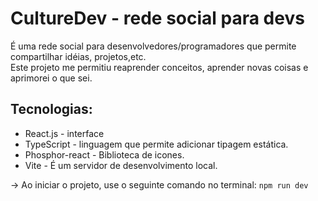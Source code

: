 # CultureDev - rede social para devs
É uma rede social para desenvolvedores/programadores que permite compartilhar idéias, projetos,etc. <br>
Este projeto me permitiu reaprender conceitos, aprender novas coisas e aprimorei o que sei.

## Tecnologias:
- React.js - interface
- TypeScript - linguagem que permite adicionar tipagem estática.
- Phosphor-react - Biblioteca de icones.
- Vite - É um servidor de desenvolvimento local.

-> Ao iniciar o projeto, use o seguinte comando no terminal: `npm run dev`